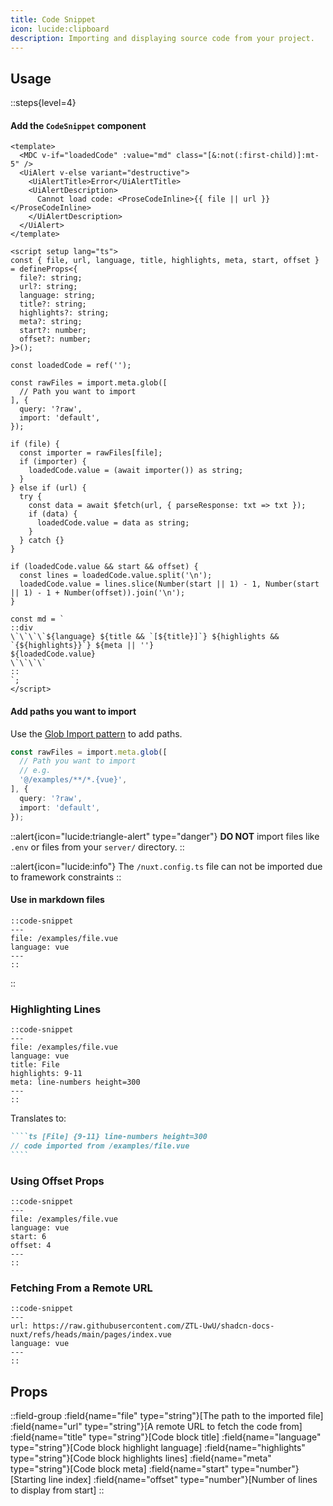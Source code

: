 ```yaml
---
title: Code Snippet
icon: lucide:clipboard
description: Importing and displaying source code from your project.
---
```


## Usage

::steps{level=4}

#### Add the `CodeSnippet` component

```vue [components/content/CodeSnippet.vue] {25-30} line-numbers height=400
<template>
  <MDC v-if="loadedCode" :value="md" class="[&:not(:first-child)]:mt-5" />
  <UiAlert v-else variant="destructive">
    <UiAlertTitle>Error</UiAlertTitle>
    <UiAlertDescription>
      Cannot load code: <ProseCodeInline>{{ file || url }}</ProseCodeInline>
    </UiAlertDescription>
  </UiAlert>
</template>

<script setup lang="ts">
const { file, url, language, title, highlights, meta, start, offset } = defineProps<{
  file?: string;
  url?: string;
  language: string;
  title?: string;
  highlights?: string;
  meta?: string;
  start?: number;
  offset?: number;
}>();

const loadedCode = ref('');

const rawFiles = import.meta.glob([
  // Path you want to import
], {
  query: '?raw',
  import: 'default',
});

if (file) {
  const importer = rawFiles[file];
  if (importer) {
    loadedCode.value = (await importer()) as string;
  }
} else if (url) {
  try {
    const data = await $fetch(url, { parseResponse: txt => txt });
    if (data) {
      loadedCode.value = data as string;
    }
  } catch {}
}

if (loadedCode.value && start && offset) {
  const lines = loadedCode.value.split('\n');
  loadedCode.value = lines.slice(Number(start || 1) - 1, Number(start || 1) - 1 + Number(offset)).join('\n');
}

const md = `
::div
\`\`\`\`${language} ${title && `[${title}]`} ${highlights && `{${highlights}}`} ${meta || ''}
${loadedCode.value}
\`\`\`\`
::
`;
</script>
```

#### Add paths you want to import

Use the [Glob Import pattern](https://vite.dev/guide/features#multiple-patterns) to add paths.

```ts [Line 25 to 30 in CodeSnippet.vue]
const rawFiles = import.meta.glob([
  // Path you want to import
  // e.g.
  '@/examples/**/*.{vue}',
], {
  query: '?raw',
  import: 'default',
});
```

::alert{icon="lucide:triangle-alert" type="danger"}
**DO NOT** import files like `.env` or files from your `server/` directory.
::

::alert{icon="lucide:info"}
The `/nuxt.config.ts` file can not be imported due to framework constraints
::

#### Use in markdown files

```mdc
::code-snippet
---
file: /examples/file.vue
language: vue
---
::
```

::

### Highlighting Lines

```mdc
::code-snippet
---
file: /examples/file.vue
language: vue
title: File
highlights: 9-11
meta: line-numbers height=300
---
::
```

Translates to:

`````md
````ts [File] {9-11} line-numbers height=300
// code imported from /examples/file.vue
````
`````

### Using Offset Props

```mdc
::code-snippet
---
file: /examples/file.vue
language: vue
start: 6
offset: 4
---
::
```

### Fetching From a Remote URL

```mdc
::code-snippet
---
url: https://raw.githubusercontent.com/ZTL-UwU/shadcn-docs-nuxt/refs/heads/main/pages/index.vue
language: vue
---
::
```

## Props

::field-group
  :field{name="file" type="string"}[The path to the imported file]
  :field{name="url" type="string"}[A remote URL to fetch the code from]
  :field{name="title" type="string"}[Code block title]
  :field{name="language" type="string"}[Code block highlight language]
  :field{name="highlights" type="string"}[Code block highlights lines]
  :field{name="meta" type="string"}[Code block meta]
  :field{name="start" type="number"}[Starting line index]
  :field{name="offset" type="number"}[Number of lines to display from start]
::
